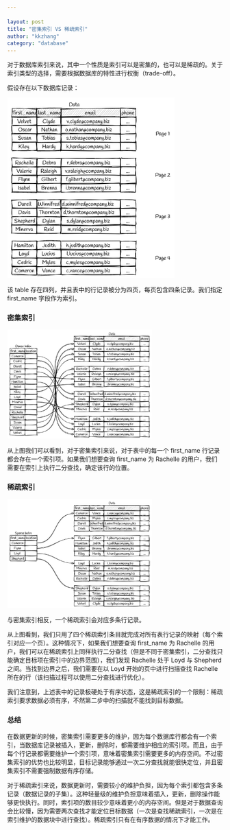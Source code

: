 ```yaml
---

layout: post
title: "密集索引 VS 稀疏索引"
author: "kkzhang"
category: "database"
---
```


对于数据库索引来说，其中一个性质是索引可以是密集的，也可以是稀疏的。关于索引类型的选择，需要根据数据库的特性进行权衡（trade-off）。

假设存在以下数据库记录：

<img src="https://raw.githubusercontent.com/kkzhang-tt/kkzhang-tt.github.io/main/_images/index_1.png" alt="index_1" style="zoom: 67%;" />

该 table 存在四列，并且表中的行记录被分为四页，每页包含四条记录。我们指定 first_name 字段作为索引。

### 密集索引

<img src="https://raw.githubusercontent.com/kkzhang-tt/kkzhang-tt.github.io/main/_images/index_2.png" alt="index_2" style="zoom: 33%;" />

从上图我们可以看到，对于密集索引来说，对于表中的每一个 first_name 行记录都会存在一个索引项。如果我们想要查询 first_name 为 Rachelle 的用户，我们需要在索引上执行二分查找，确定该行的位置。

### 稀疏索引

<img src="https://raw.githubusercontent.com/kkzhang-tt/kkzhang-tt.github.io/main/_images/index_3.png" alt="index_3" style="zoom:33%;" />

与密集索引相反，一个稀疏索引会对应多条行记录。

从上图看到，我们只用了四个稀疏索引条目就完成对所有表行记录的映射（每个索引对应一个页）。这种情况下，如果我们想要查询 first_name 为 Rachelle 的用户，我们可以在稀疏索引上同样执行二分查找（但是不同于密集索引，二分查找只能确定目标项在索引中的边界范围），我们发现 Rachelle 处于 Loyd 与 Shepherd 之间。当找到边界之后，我们需要在以 Loyd 开始的页中进行扫描查找 Rachelle 所在的行（该扫描过程可以使用二分查找进行优化）。

我们注意到，上述表中的记录极硬处于有序状态，这是稀疏索引的一个限制：稀疏索引要求数据必须有序，不然第二步中的扫描就不能找到目标数据。

### 总结

在数据更新的时候，密集索引需要更多的维护，因为每个数据库行都会有一个索引，当数据库记录被插入，更新，删除时，都需要维护相应的索引项。而且，由于每个行记录都需要维护一个索引项，意味着密集索引需要更多的内存空间。不过密集索引的优势也比较明显，目标记录能够通过一次二分查找就能很快定位，并且密集索引不需要强制数据有序存储。

对于稀疏索引来说，数据更新时，需要较小的维护负担，因为每个索引都包含多条记录（数据记录的子集）。这种轻量级的维护负担意味着插入，更新，删除操作能够更快执行。同时，索引项的数目较少意味着更小的内存空间。但是对于数据查询会比较慢，因为需要两次查找才能定位目标数据（一次是查找稀疏索引，一次是在索引维护的数据块中进行查找）。稀疏索引只有在有序数据的情况下才能工作。
